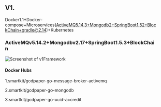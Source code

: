 
## V1.

Docker1.1+Docker-compose+Microservices(ActiveMQ5.14.3+Mongodb2+SpringBoot1.52+BlockChain+gradle@2.14)+Kubernetes

### ActiveMQv5.14.2+Mongodbv2.17+SpringBoot1.5.3+BlockChain

![Screenshot of v1Framework](https://raw.githubusercontent.com/yangboz/2017-2018-computing-thinking/master/Docker/v1/v1Framework.jpg)

#### Docker Hubs

1.smartkit/godpaper-go-message-broker-activemq

2.smartkit/godpaper-go-mongodb

3.smartkit/godpaper-go-uuid-accredit
